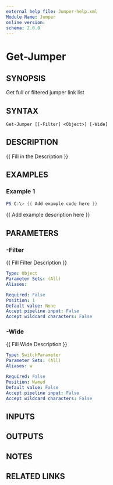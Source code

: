 ```yaml
---
external help file: Jumper-help.xml
Module Name: Jumper
online version:
schema: 2.0.0
---
```


# Get-Jumper

## SYNOPSIS
Get full or filtered jumper link list

## SYNTAX

```
Get-Jumper [[-Filter] <Object>] [-Wide]
```

## DESCRIPTION
{{ Fill in the Description }}

## EXAMPLES

### Example 1
```powershell
PS C:\> {{ Add example code here }}
```

{{ Add example description here }}

## PARAMETERS

### -Filter
{{ Fill Filter Description }}

```yaml
Type: Object
Parameter Sets: (All)
Aliases:

Required: False
Position: 1
Default value: None
Accept pipeline input: False
Accept wildcard characters: False
```

### -Wide
{{ Fill Wide Description }}

```yaml
Type: SwitchParameter
Parameter Sets: (All)
Aliases: w

Required: False
Position: Named
Default value: False
Accept pipeline input: False
Accept wildcard characters: False
```

## INPUTS

## OUTPUTS

## NOTES

## RELATED LINKS
